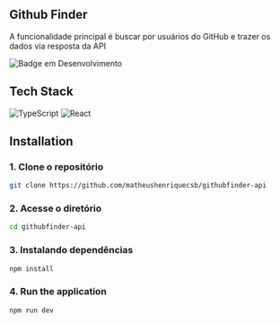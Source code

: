 ## Github Finder 
 
A funcionalidade principal é buscar por usuários do GitHub e trazer os dados via resposta da API

![Badge em Desenvolvimento](http://img.shields.io/static/v1?label=STATUS&message=EM%20DESENVOLVIMENTO&color=GREEN&style=for-the-badge) 

## Tech Stack

![TypeScript](https://img.shields.io/badge/typescript-%23007ACC.svg?style=for-the-badge&logo=typescript&logoColor=white)
![React](https://img.shields.io/badge/react-%2320232a.svg?style=for-the-badge&logo=react&logoColor=%2361DAFB)
  
## Installation

### 1. Clone o repositório

```bash
git clone https://github.com/matheushenriquecsb/githubfinder-api
```

### 2. Acesse o diretório

```bash
cd githubfinder-api
``` 

### 3. Instalando dependências

```bash
npm install
``` 

### 4. Run the application

```bash
npm run dev
``` 

